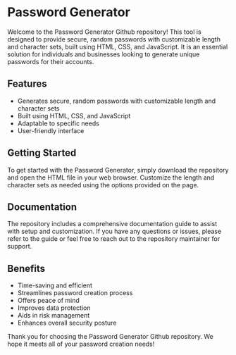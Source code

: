 # Password Generator

Welcome to the Password Generator Github repository! This tool is designed to provide secure, random passwords with customizable length and character sets, built using HTML, CSS, and JavaScript. It is an essential solution for individuals and businesses looking to generate unique passwords for their accounts. 

## Features 
- Generates secure, random passwords with customizable length and character sets
- Built using HTML, CSS, and JavaScript
- Adaptable to specific needs
- User-friendly interface

## Getting Started
To get started with the Password Generator, simply download the repository and open the HTML file in your web browser. Customize the length and character sets as needed using the options provided on the page.

## Documentation 
The repository includes a comprehensive documentation guide to assist with setup and customization. If you have any questions or issues, please refer to the guide or feel free to reach out to the repository maintainer for support. 

## Benefits
- Time-saving and efficient
- Streamlines password creation process
- Offers peace of mind 
- Improves data protection 
- Aids in risk management 
- Enhances overall security posture

Thank you for choosing the Password Generator Github repository. We hope it meets all of your password creation needs!
